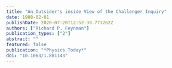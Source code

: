 ```yaml
---
title: "An Outsider's inside View of the Challenger Inquiry"
date: 1988-02-01
publishDate: 2020-07-20T12:52:39.773262Z
authors: ["Richard P. Feynman"]
publication_types: ["2"]
abstract: ""
featured: false
publication: "*Physics Today*"
doi: "10.1063/1.881143"
---
```



